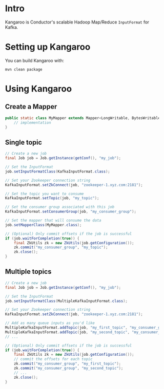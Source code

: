 Intro
============

Kangaroo is Conductor's scalable Hadoop Map/Reduce `InputFormat` for Kafka.

# Setting up Kangaroo

You can build Kangaroo with:

```mvn clean package```

# Using Kangaroo

## Create a Mapper
```java
public static class MyMapper extends Mapper<LongWritable, BytesWritable, KEY_OUT, VALUE_OUT> {
    // implementation
}
```

## Single topic

```java
// Create a new job
final Job job = Job.getInstance(getConf(), "my_job");

// Set the InputFormat
job.setInputFormatClass(KafkaInputFormat.class);

// Set your Zookeeper connection string
KafkaInputFormat.setZkConnect(job, "zookeeper-1.xyz.com:2181");

// Set the topic you want to consume
KafkaInputFormat.setTopic(job, "my_topic");

// Set the consumer group associated with this job
KafkaInputFormat.setConsumerGroup(job, "my_consumer_group");

// Set the mapper that will consume the data
job.setMapperClass(MyMapper.class);

// (Optional) Only commit offsets if the job is successful
if (job.waitForCompletion(true)) {
    final ZkUtils zk = new ZkUtils(job.getConfiguration());
    zk.commit("my_consumer_group", "my_topic");
    zk.close();
}
```

## Multiple topics
```java
// Create a new job
final Job job = Job.getInstance(getConf(), "my_job");

// Set the InputFormat
job.setInputFormatClass(MultipleKafkaInputFormat.class);

// Set your Zookeeper connection string
KafkaInputFormat.setZkConnect(job, "zookeeper-1.xyz.com:2181");

// Add as many queue inputs as you'd like
MultipleKafkaInputFormat.addTopic(job, "my_first_topic", "my_consumer_group", MyMapper.class);
MultipleKafkaInputFormat.addTopic(job, "my_second_topic", "my_consumer_group", MyMapper.class);
// ...

// (Optional) Only commit offsets if the job is successful
if (job.waitForCompletion(true)) {
    final ZkUtils zk = new ZkUtils(job.getConfiguration());
    // commit the offsets for each topic
    zk.commit("my_consumer_group", "my_first_topic");
    zk.commit("my_consumer_group", "my_second_topic");
    // ...
    zk.close();
}
```
